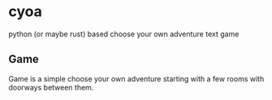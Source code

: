 # cyoa

python (or maybe rust) based choose your own adventure text game

## Game

Game is a simple choose your own adventure starting with a few rooms with doorways between them.
